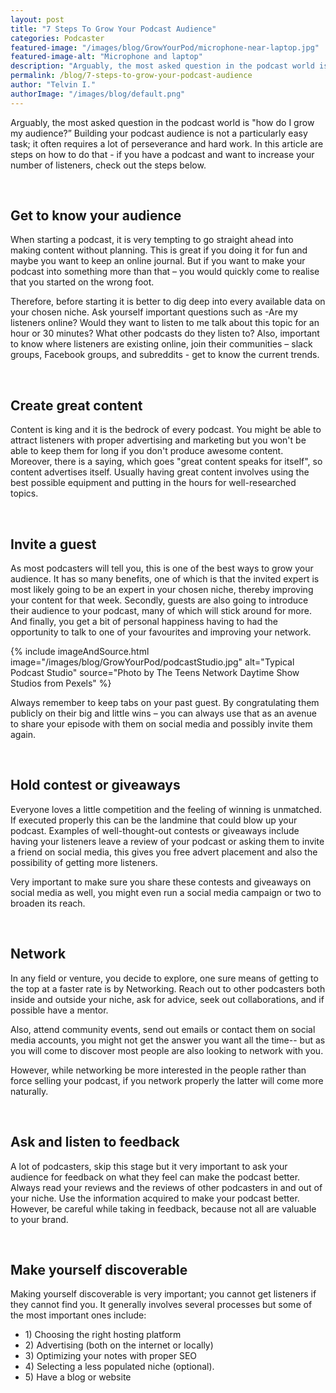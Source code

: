 ```yaml
---
layout: post
title: "7 Steps To Grow Your Podcast Audience"
categories: Podcaster
featured-image: "/images/blog/GrowYourPod/microphone-near-laptop.jpg"
featured-image-alt: "Microphone and laptop"
description: "Arguably, the most asked question in the podcast world is, how do I grow my audience?  Building your podcast audience is not a particularly easy task, it often requires a lot of perseverance and hard work."
permalink: /blog/7-steps-to-grow-your-podcast-audience
author: "Telvin I."
authorImage: "/images/blog/default.png"
---
```


<p>Arguably, the most asked question in the podcast world is "how do I grow my audience?”  Building your podcast audience is not a particularly easy task; it often requires a lot of perseverance and hard work. In this article are steps on how to do that - if you have a podcast and want to increase your number of listeners, check out the steps below.</p>

<br>
<h2>Get to know your audience</h2>

<p>When starting a podcast, it is very tempting to go straight ahead into making content without planning. This is great if you doing it for fun and maybe you want to keep an online journal. But if you want to make your podcast into something more than that – you would quickly come to realise that you started on the wrong foot.</p>

<p>Therefore, before starting it is better to dig deep into every available data on your chosen niche. Ask yourself important questions such as -Are my listeners online? Would they want to listen to me talk about this topic for an hour or 30 minutes? What other podcasts do they listen to? Also, important to know where listeners are existing online, join their communities – slack groups, Facebook groups, and subreddits - get to know the current trends.</p>

<br>
<h2>Create great content</h2>

<p>Content is king and it is the bedrock of every podcast. You might be able to attract listeners with proper advertising and marketing but you won't be able to keep them for long if you don't produce awesome content. Moreover, there is a saying, which goes "great content speaks for itself", so content advertises itself. Usually having great content involves using the best possible equipment and putting in the hours for well-researched topics.</p>

<br>
<h2>Invite a guest</h2>

<p>As most podcasters will tell you, this is one of the best ways to grow your audience. It has so many benefits, one of which is that the invited expert is most likely going to be an expert in your chosen niche, thereby improving your content for that week. Secondly, guests are also going to introduce their audience to your podcast, many of which will stick around for more. And finally, you get a bit of personal happiness having to had the opportunity to talk to one of your favourites and improving your network.</p>

{% include imageAndSource.html
  image="/images/blog/GrowYourPod/podcastStudio.jpg"
  alt="Typical Podcast Studio"
  source="Photo by The Teens Network Daytime Show Studios from Pexels"
%}

<p>Always remember to keep tabs on your past guest. By congratulating them publicly on their big and little wins – you can always use that as an avenue to share your episode with them on social media and possibly invite them again.</p>

<br>
<h2>Hold contest or giveaways</h2>

<p>Everyone loves a little competition and the feeling of winning is unmatched. If executed properly this can be the landmine that could blow up your podcast. Examples of well-thought-out contests or giveaways include having your listeners leave a review of your podcast or asking them to invite a friend on social media, this gives you free advert placement and also the possibility of getting more listeners.</p>

<p>Very important to make sure you share these contests and giveaways on social media as well, you might even run a social media campaign or two to broaden its reach.</p>

<br>
<h2>Network</h2>

<p>In any field or venture, you decide to explore, one sure means of getting to the top at a faster rate is by Networking. Reach out to other podcasters both inside and outside your niche, ask for advice, seek out collaborations, and if possible have a mentor.</p>

<p>Also, attend community events, send out emails or contact them on social media accounts, you might not get the answer you want all the time-- but as you will come to discover most people are also looking to network with you.</p>

<p>However, while networking be more interested in the people rather than force selling your podcast, if you network properly the latter will come more naturally.</p>

<br>
<h2>Ask and listen to feedback</h2>

<p>A lot of podcasters, skip this stage but it very important to ask your audience for feedback on what they feel can make the podcast better. Always read your reviews and the reviews of other podcasters in and out of your niche. Use the information acquired to make your podcast better. However, be careful while taking in feedback, because not all are valuable to your brand.</p>

<br>
<h2>Make yourself discoverable</h2>

<p>Making yourself discoverable is very important; you cannot get listeners if they cannot find you. It generally involves several processes but some of the most important ones include:</p>

<ul class="list-group">
<li class="list-group-item">1) Choosing the right hosting platform</li>
<li class="list-group-item">2) Advertising (both on the internet or locally)</li>
<li class="list-group-item">3) Optimizing your notes with proper SEO</li>
<li class="list-group-item">4) Selecting a less populated niche (optional).</li>
<li class="list-group-item">5) Have a blog or website</li>
</ul>
